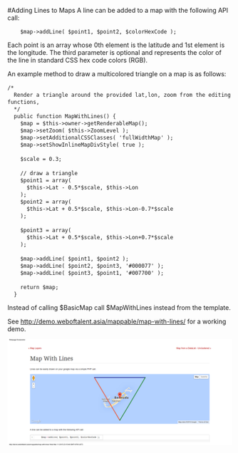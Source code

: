 #Adding Lines to Maps
A line can be added to a map with the following API call:

```
    $map->addLine( $point1, $point2, $colorHexCode );
```

Each point is an array whose 0th element is the latitude and 1st element is the longitude.  The third parameter is optional and represents the color of the line in standard CSS hex code colors (RGB).

An example method to draw a multicolored triangle on a map is as follows:

```
/*
  Render a triangle around the provided lat,lon, zoom from the editing functions,
  */
  public function MapWithLines() {
    $map = $this->owner->getRenderableMap();
    $map->setZoom( $this->ZoomLevel );
    $map->setAdditionalCSSClasses( 'fullWidthMap' );
    $map->setShowInlineMapDivStyle( true );
 
    $scale = 0.3;
 
    // draw a triangle
    $point1 = array(
      $this->Lat - 0.5*$scale, $this->Lon
    );
    $point2 = array(
      $this->Lat + 0.5*$scale, $this->Lon-0.7*$scale
    );
 
    $point3 = array(
      $this->Lat + 0.5*$scale, $this->Lon+0.7*$scale
    );
 
    $map->addLine( $point1, $point2 );
    $map->addLine( $point2, $point3, '#000077' );
    $map->addLine( $point3, $point1, '#007700' );
 
    return $map;
  }
```

  Instead of calling $BasicMap call $MapWithLines instead from the template.

  See http://demo.weboftalent.asia/mappable/map-with-lines/ for a working demo.

![Map With Lines](https://github.com/gordonbanderson/Mappable/blob/screenshots/screenshots/mapswithlines.png "Map With Lines")